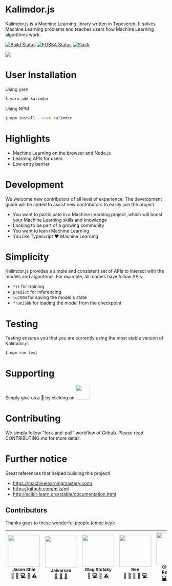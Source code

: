 # Kalimdor.js

Kalimdor.js is a Machine Learning library written in Typescript. It solves Machine Learning problems
and teaches users how Machine Learning algorithms work.

[![Build Status](https://travis-ci.org/kalimdorjs/kalimdorjs.svg?branch=master)](https://travis-ci.org/kalimdorjs/kalimdorjs)
[![FOSSA Status](https://app.fossa.io/api/projects/git%2Bgithub.com%2FJasonShin%2Fkalimdorjs.svg?type=shield)](https://app.fossa.io/projects/git%2Bgithub.com%2FJasonShin%2Fkalimdorjs?ref=badge_shield)
[![Slack](https://slack.bri.im/badge.svg)](https://slack.bri.im)

<img src="https://i.imgur.com/CpZA2U7.png">

# User Installation

Using yarn

```bash
$ yarn add kalimdor
```

Using NPM

```bash
$ npm install --save kalimdor
```

# Highlights

- Machine Learning on the browser and Node.js
- Learning APIs for users
- Low entry barrier

# Development

We welcome new contributors of all level of experience. The development guide will be added
to assist new contributors to easily join the project.

- You want to participate in a Machine Learning project, which will boost your Machine Learning skills and knowledge
- Looking to be part of a growing community
- You want to learn Machine Learning
- You like Typescript :heart: Machine Learning

# Simplicity

Kalimdor.js provides a simple and consistent set of APIs to interact with the models and algorithms.
For example, all models have follow APIs:

- `fit` for training
- `predict` for inferencing
- `toJSON` for saving the model's state
- `fromJSON` for loading the model from the checkpoint

# Testing

Testing ensures you that you are currently using the most stable version of Kalimdor.js

```bash
$ npm run test
```

# Supporting

Simply give us a :star2: by clicking on <img width="45" src="https://i.imgur.com/JEOaKBk.png">

# Contributing

We simply follow "fork-and-pull" workflow of Github. Please read CONTRIBUTING.md for more detail.

# Further notice

Great references that helped building this project!

- https://machinelearningmastery.com/
- https://github.com/mljs/ml
- http://scikit-learn.org/stable/documentation.html

## Contributors

Thanks goes to these wonderful people ([emoji key](https://github.com/kentcdodds/all-contributors#emoji-key)):

<!-- ALL-CONTRIBUTORS-LIST:START - Do not remove or modify this section -->
<!-- prettier-ignore -->
| [<img src="https://avatars0.githubusercontent.com/u/2525002?v=4" width="100px;"/><br /><sub><b>Jason Shin</b></sub>](https://github.com/JasonShin)<br />[📝](#blog-JasonShin "Blogposts") [🐛](https://github.com/JasonShin/Kalimdor/issues?q=author%3AJasonShin "Bug reports") [💻](https://github.com/JasonShin/Kalimdor/commits?author=JasonShin "Code") [📖](https://github.com/JasonShin/Kalimdor/commits?author=JasonShin "Documentation") [⚠️](https://github.com/JasonShin/Kalimdor/commits?author=JasonShin "Tests") | [<img src="https://avatars0.githubusercontent.com/u/21098186?v=4" width="100px;"/><br /><sub><b>Jaivarsan</b></sub>](https://github.com/greed2411)<br />[💬](#question-greed2411 "Answering Questions") [🤔](#ideas-greed2411 "Ideas, Planning, & Feedback") [📢](#talk-greed2411 "Talks") | [<img src="https://avatars2.githubusercontent.com/u/9072266?v=4" width="100px;"/><br /><sub><b>Oleg Stotsky</b></sub>](https://github.com/OlegStotsky)<br />[🐛](https://github.com/JasonShin/Kalimdor/issues?q=author%3AOlegStotsky "Bug reports") [💻](https://github.com/JasonShin/Kalimdor/commits?author=OlegStotsky "Code") [📖](https://github.com/JasonShin/Kalimdor/commits?author=OlegStotsky "Documentation") [⚠️](https://github.com/JasonShin/Kalimdor/commits?author=OlegStotsky "Tests") | [<img src="https://avatars3.githubusercontent.com/u/687794?v=4" width="100px;"/><br /><sub><b>Ben</b></sub>](https://github.com/benjaminmcdonald)<br />[💬](#question-benjaminmcdonald "Answering Questions") [🎨](#design-benjaminmcdonald "Design") [📢](#talk-benjaminmcdonald "Talks") [🐛](https://github.com/JasonShin/Kalimdor/issues?q=author%3Abenjaminmcdonald "Bug reports") [💻](https://github.com/JasonShin/Kalimdor/commits?author=benjaminmcdonald "Code") | [<img src="https://avatars1.githubusercontent.com/u/7292257?v=4" width="100px;"/><br /><sub><b>Christoph Reinbothe</b></sub>](https://github.com/LSBOSS)<br />[💻](https://github.com/JasonShin/Kalimdor/commits?author=LSBOSS "Code") [🤔](#ideas-LSBOSS "Ideas, Planning, & Feedback") [🚇](#infra-LSBOSS "Infrastructure (Hosting, Build-Tools, etc)") [👀](#review-LSBOSS "Reviewed Pull Requests") |
| :---: | :---: | :---: | :---: | :---: |

<!-- ALL-CONTRIBUTORS-LIST:END -->

